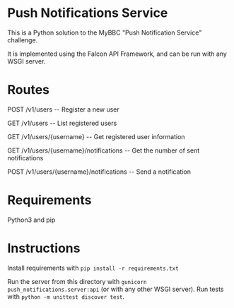 Push Notifications Service
===
This is a Python solution to the MyBBC "Push Notification Service" challenge.

It is implemented using the Falcon API Framework, and can be run with any WSGI server.

Routes
===
POST /v1/users
-- Register a new user

GET /v1/users
-- List registered users

GET /v1/users/{username}
-- Get registered user information

GET /v1/users/{username}/notifications
-- Get the number of sent notifications

POST /v1/users/{username}/notifications
-- Send a notification

Requirements
====
Python3 and pip

Instructions
====
Install requirements with ``pip install -r requirements.txt``

Run the server from this directory with ``gunicorn push_notifications.server:api`` (or with any other WSGI server).
Run tests with ``python -m unittest discover test``.